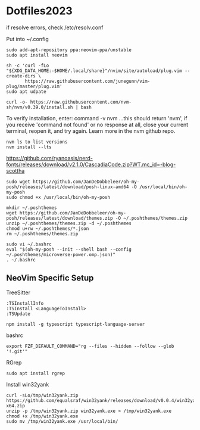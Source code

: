 # Dotfiles2023

if resolve errors, check /etc/resolv.conf

Put into ~/.config

```
sudo add-apt-repository ppa:neovim-ppa/unstable
sudo apt install neovim

sh -c 'curl -fLo "${XDG_DATA_HOME:-$HOME/.local/share}"/nvim/site/autoload/plug.vim --create-dirs \
       https://raw.githubusercontent.com/junegunn/vim-plug/master/plug.vim'
sudo apt udpate

curl -o- https://raw.githubusercontent.com/nvm-sh/nvm/v0.39.0/install.sh | bash
```
To verify installation, enter: command -v nvm ...this should return 'nvm', if you receive 'command not found' or no response at all, close your current terminal, reopen it, and try again. Learn more in the nvm github repo.
```
nvm ls to list versions
nvm install --lts
```

https://github.com/ryanoasis/nerd-fonts/releases/download/v2.1.0/CascadiaCode.zip?WT.mc_id=-blog-scottha
```
sudo wget https://github.com/JanDeDobbeleer/oh-my-posh/releases/latest/download/posh-linux-amd64 -O /usr/local/bin/oh-my-posh
sudo chmod +x /usr/local/bin/oh-my-posh

mkdir ~/.poshthemes
wget https://github.com/JanDeDobbeleer/oh-my-posh/releases/latest/download/themes.zip -O ~/.poshthemes/themes.zip
unzip ~/.poshthemes/themes.zip -d ~/.poshthemes
chmod u+rw ~/.poshthemes/*.json
rm ~/.poshthemes/themes.zip
```

```
sudo vi ~/.bashrc
eval "$(oh-my-posh --init --shell bash --config ~/.poshthemes/microverse-power.omp.json)"
. ~/.bashrc
```

## NeoVim Specific Setup

TreeSitter
```
:TSInstallInfo
:TSInstall <LanguageToInstall>
:TSUpdate
```

```
npm install -g typescript typescript-language-server
```
bashrc
```
export FZF_DEFAULT_COMMAND="rg --files --hidden --follow --glob '!.git'"
```
RGrep
```
sudo apt install rgrep
```

Install win32yank
```
curl -sLo/tmp/win32yank.zip https://github.com/equalsraf/win32yank/releases/download/v0.0.4/win32yank-x64.zip
unzip -p /tmp/win32yank.zip win32yank.exe > /tmp/win32yank.exe
chmod +x /tmp/win32yank.exe
sudo mv /tmp/win32yank.exe /usr/local/bin/
```
